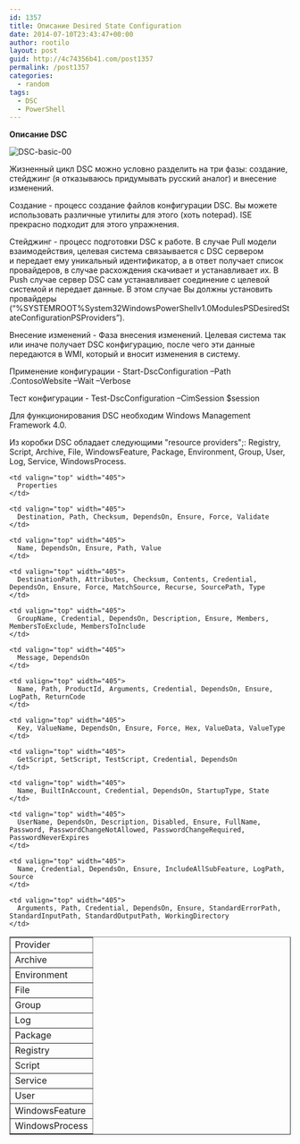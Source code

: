 ```yaml
---
id: 1357
title: Описание Desired State Configuration
date: 2014-07-10T23:43:47+00:00
author: rootilo
layout: post
guid: http://4c74356b41.com/post1357
permalink: /post1357
categories:
  - random
tags:
  - DSC
  - PowerShell
---
```

**Описание DSC**
  
![DSC-basic-00](http://blogs.technet.com/cfs-file.ashx/__key/communityserver-blogs-components-weblogfiles/00-00-00-85-24-metablogapi/4454.image_5F00_thumb_5F00_20FA899E.png)
  
Жизненный цикл DSC можно условно разделить на три фазы: создание, стейджинг (я отказываюсь придумывать русский аналог) и внесение изменений.

Создание - процесс создание файлов конфигурации DSC. Вы можете использовать различные утилиты для этого (хоть notepad). ISE прекрасно подходит для этого упражнения.
  
Стейджинг - процесс подготовки DSC к работе. В случае Pull модели взаимодействия, целевая система связаывается с DSC сервером и передает ему уникальный идентификатор, а в ответ получает список провайдеров, в случае расхождения скачивает и устанавливает их. В Push случае сервер DSC сам устанавливает соединение с целевой системой и передает данные. В этом случае Вы должны установить провайдеры (“%SYSTEMROOT%System32WindowsPowerShellv1.0ModulesPSDesiredStateConfigurationPSProviders”).
  
Внесение изменений - Фаза внесения изменений. Целевая система так или иначе получает DSC конфигурацию, после чего эти данные передаются в WMI, который и вносит изменения в систему.

Применение конфигурации - Start-DscConfiguration –Path .ContosoWebsite –Wait –Verbose
  
Тест конфигурации - Test-DscConfiguration –CimSession $session

Для функционирования DSC необходим Windows Management Framework 4.0.
  
Из коробки DSC обладает следующими "resource providers";: Registry, Script, Archive, File, WindowsFeature, Package, Environment, Group, User, Log, Service, WindowsProcess.

<table border="1" cellspacing="1" cellpadding="3">
  <tr>
    <td valign="top" width="105">
      Provider
    </td>
    
    <td valign="top" width="405">
      Properties
    </td>
  </tr>
  
  <tr>
    <td valign="top" width="105">
      Archive
    </td>
    
    <td valign="top" width="405">
      Destination, Path, Checksum, DependsOn, Ensure, Force, Validate
    </td>
  </tr>
  
  <tr>
    <td valign="top" width="105">
      Environment
    </td>
    
    <td valign="top" width="405">
      Name, DependsOn, Ensure, Path, Value
    </td>
  </tr>
  
  <tr>
    <td valign="top" width="105">
      File
    </td>
    
    <td valign="top" width="405">
      DestinationPath, Attributes, Checksum, Contents, Credential, DependsOn, Ensure, Force, MatchSource, Recurse, SourcePath, Type
    </td>
  </tr>
  
  <tr>
    <td valign="top" width="105">
      Group
    </td>
    
    <td valign="top" width="405">
      GroupName, Credential, DependsOn, Description, Ensure, Members, MembersToExclude, MembersToInclude
    </td>
  </tr>
  
  <tr>
    <td valign="top" width="105">
      Log
    </td>
    
    <td valign="top" width="405">
      Message, DependsOn
    </td>
  </tr>
  
  <tr>
    <td valign="top" width="105">
      Package
    </td>
    
    <td valign="top" width="405">
      Name, Path, ProductId, Arguments, Credential, DependsOn, Ensure, LogPath, ReturnCode
    </td>
  </tr>
  
  <tr>
    <td valign="top" width="105">
      Registry
    </td>
    
    <td valign="top" width="405">
      Key, ValueName, DependsOn, Ensure, Force, Hex, ValueData, ValueType
    </td>
  </tr>
  
  <tr>
    <td valign="top" width="105">
      Script
    </td>
    
    <td valign="top" width="405">
      GetScript, SetScript, TestScript, Credential, DependsOn
    </td>
  </tr>
  
  <tr>
    <td valign="top" width="105">
      Service
    </td>
    
    <td valign="top" width="405">
      Name, BuiltInAccount, Credential, DependsOn, StartupType, State
    </td>
  </tr>
  
  <tr>
    <td valign="top" width="105">
      User
    </td>
    
    <td valign="top" width="405">
      UserName, DependsOn, Description, Disabled, Ensure, FullName, Password, PasswordChangeNotAllowed, PasswordChangeRequired, PasswordNeverExpires
    </td>
  </tr>
  
  <tr>
    <td valign="top" width="105">
      WindowsFeature
    </td>
    
    <td valign="top" width="405">
      Name, Credential, DependsOn, Ensure, IncludeAllSubFeature, LogPath, Source
    </td>
  </tr>
  
  <tr>
    <td valign="top" width="105">
      WindowsProcess
    </td>
    
    <td valign="top" width="405">
      Arguments, Path, Credential, DependsOn, Ensure, StandardErrorPath, StandardInputPath, StandardOutputPath, WorkingDirectory
    </td>
  </tr>
</table>